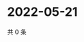# 2022-05-21

共 0 条

<!-- BEGIN WEIBO -->
<!-- 最后更新时间 Sat May 21 2022 14:07:26 GMT+0800 (China Standard Time) -->

<!-- END WEIBO -->
